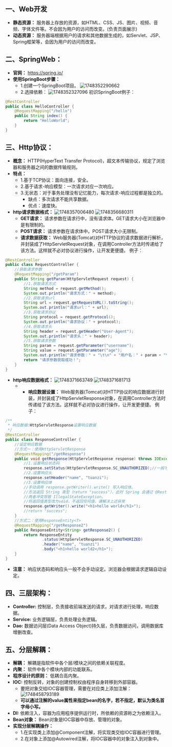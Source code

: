 ## 一、Web开发
* **静态资源：** 服务器上存放的资源，如HTML、CSS、JS、图片、视频、音频、字体文件等。不会因为用户的访问而改变。(负责页面展示)
* **动态资源：** 服务器端根据用户的请求和其他数据生成的，如Servlet、JSP、Spring框架等，会因为用户的访问而改变。
## 二、SpringWeb：
* **官网：** https://spring.io/
* **使用SpringBoot步骤：**
  * 1.创建一个SpringBoot项目。
   ![1748352290662](image/Web基础/1748352290662.png)
  * 2.选择依赖：
   ![1748352327096](image/Web基础/1748352327096.png)
初识SpringBoot例子：
```java
@RestController
public class HelloController {
    @RequestMapping("/hello")
    public String index() {
        return "HelloWorld";
    }
}
```
## 三、Http协议：
* **概念：** HTTP(HyperText Transfer Protocol)，超文本传输协议，规定了浏览器和服务器之间的数据传输规则。
* **特点：**
  * 1.基于TCP协议：面向连接，安全。
  * 2.基于请求-响应模型：一次请求对应一次响应。
  * 3.无状态：对于事务处理没有记忆能力，每次请求-响应过程都是独立的。
    * 缺点：多次请求不能共享数据。
    * 优点：速度快。
* **http请求数据格式：**
![1748357006480](image/Web基础/1748357006480.png)
![1748356680311](image/Web基础/1748356680311.png)
  * **GET请求：** 请求参数在请求行中，没有请求体。GET请求大小在浏览器中是有限制的。
  * **POST请求：** 请求参数在请求体中。POST请求大小无限制。 
  * **请求数据获取：** Web服务器(Tomcat)对HTTP协议的请求数据进行解析，并封装成了HttpServletRequest对象，在调用Controller方法时传递给了该方法。这样就不必对协议进行操作，让开发更便捷。
例子：
```java
@RestController
public class RequestController {
    //获取请求参数
    @RequestMapping("/getParam")
    public String getParam(HttpServletRequest request) {
        //1.获取请求方式
        String method = request.getMethod();
        System.out.println("请求方式：" + method);
        //2.获取请求url
        String url = request.getRequestURL().toString();
        System.out.println("请求url：" + url);
        //3.获取请求协议
        String protocol = request.getProtocol();
        System.out.println("请求协议：" + protocol);
        //4.获取请求头
        String header = request.getHeader("User-Agent");
        System.out.println("请求头：" + header);
        //5.获取请求参数
        String param = request.getParameter("username");
        String value = request.getParameter("age");
        System.out.println("请求参数：" + "\t\n" + "用户名：" + param + "\t\n" + "年龄：" + value);
        return "请求参数获取成功！";
    }
}
```
* **http响应数据格式：** 
  ![1748371663749](image/Web基础/1748371663749.png)
  ![1748371681713](image/Web基础/1748371681713.png)
  * * **响应数据设置：** Web服务器(Tomcat)对HTTP协议的响应数据进行封装，并封装成了HttpServletResponse对象，在调用Controller方法时传递给了该方法。这样就不必对协议进行操作，让开发更便捷。
例子：
```java
/**
 * 响应数据:HttpServletResponse设置响应数据
 */
@RestController
public class ResponseController {
    //设定响应数据
    //方式一：使用HttpServletResponse
    @RequestMapping("/getResponse")
    public void getResponse(HttpServletResponse response) throws IOException {
        //1.设置响应状态码
        response.setStatus(HttpServletResponse.SC_UNAUTHORIZED);//一般不指定状态码，由浏览器自动设定
        //2.设置响应头
        response.setHeader("name", "tuanzi");
        //3.设置响应体
        //手动调用 response.getWriter().write() 写入响应体。
        //方法返回 String 类型（return "success"），此时 Spring 会通过 @RestController 自动调用 getWriter() 再次写入返回值。
        //两者冲突导致 IllegalStateException。
        //将返回值类型改为void，不返回任何值，课解决上述异常
        response.getWriter().write("<h1>hello world</h1>");
        //return "success";
    }
    //方式二：使用ResponseEntity<T>
    @RequestMapping("/getResponse2")
    public ResponseEntity<String> getResponse2() {
        return ResponseEntity
                .status(HttpServletResponse.SC_UNAUTHORIZED)
                .header("name", "tuanzi")
                .body("<h1>hello world2</h1>");
    }
}
```
  * **注意：** 响应状态码和响应头一般不会手动设定。浏览器会根据请求逻辑自动设定。
## 四、三层架构：
* **Controller:** 控制层，负责接收前端发送的请求，对请求进行处理，响应数据。
* **Service:** 业务逻辑层，负责处理业务逻辑。
* **Dao:** 数据访问层(Data Access Object)持久层，负责数据访问，调用数据库增删改查。
## 五、分层解耦：
* **解耦：** 解耦是指软件中各个层/模块之间的依赖关联程度。
* **内聚：** 软件中各个模块内部的功能联系。
* **程序设计的原则：** 低耦合高内聚。
* **IOC:** 控制反转，对象的创建控制权由程序自身转移到外部容器。
  * 要把对象交给IOC容器管理，需要在对应类上添加注解：
   ![1748458793189](image/Web基础/1748458793189.png)
  * **可以通过注解的value属性来指定bean的名字，若不指定，默认为类名首字母小写。**
* **DI:** 依赖注入，容器为应用程序提供运行时，所依赖的资源称之为依赖注入。
* **Bean对象：** Bean对象是IOC容器中存放、管理的对象。 
* **实现分层解耦操作：**
  * 1.在实现类上添加@Component注解，将实现类交给IOC容器进行管理。
  * 2.在对象上添加@Autowired注解，将IOC容器中的对象注入到对象中。
 
